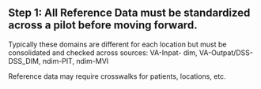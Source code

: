 
## Step 1: All Reference Data must be standardized across a pilot before moving forward.
Typically these domains are different for each location but must be consolidated and checked across sources: 
VA-Inpat- dim, 
VA-Outpat/DSS- DSS_DIM,
ndim-PIT, ndim-MVI

Reference data may require crosswalks for patients, locations, etc.
